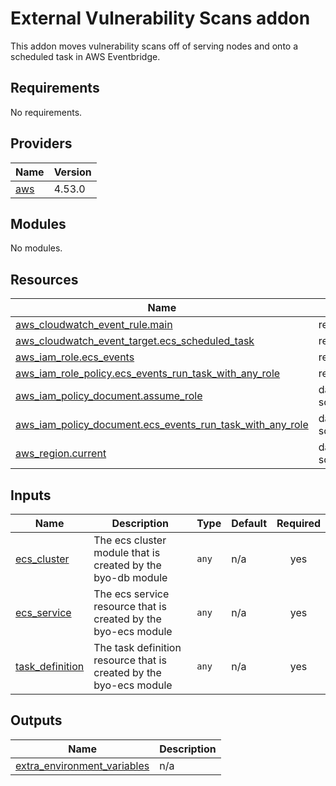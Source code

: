 # External Vulnerability Scans addon
This addon moves vulnerability scans off of serving nodes and onto a scheduled task in AWS Eventbridge.

## Requirements

No requirements.

## Providers

| Name | Version |
|------|---------|
| <a name="provider_aws"></a> [aws](#provider\_aws) | 4.53.0 |

## Modules

No modules.

## Resources

| Name | Type |
|------|------|
| [aws_cloudwatch_event_rule.main](https://registry.terraform.io/providers/hashicorp/aws/latest/docs/resources/cloudwatch_event_rule) | resource |
| [aws_cloudwatch_event_target.ecs_scheduled_task](https://registry.terraform.io/providers/hashicorp/aws/latest/docs/resources/cloudwatch_event_target) | resource |
| [aws_iam_role.ecs_events](https://registry.terraform.io/providers/hashicorp/aws/latest/docs/resources/iam_role) | resource |
| [aws_iam_role_policy.ecs_events_run_task_with_any_role](https://registry.terraform.io/providers/hashicorp/aws/latest/docs/resources/iam_role_policy) | resource |
| [aws_iam_policy_document.assume_role](https://registry.terraform.io/providers/hashicorp/aws/latest/docs/data-sources/iam_policy_document) | data source |
| [aws_iam_policy_document.ecs_events_run_task_with_any_role](https://registry.terraform.io/providers/hashicorp/aws/latest/docs/data-sources/iam_policy_document) | data source |
| [aws_region.current](https://registry.terraform.io/providers/hashicorp/aws/latest/docs/data-sources/region) | data source |

## Inputs

| Name | Description | Type | Default | Required |
|------|-------------|------|---------|:--------:|
| <a name="input_ecs_cluster"></a> [ecs\_cluster](#input\_ecs\_cluster) | The ecs cluster module that is created by the byo-db module | `any` | n/a | yes |
| <a name="input_ecs_service"></a> [ecs\_service](#input\_ecs\_service) | The ecs service resource that is created by the byo-ecs module | `any` | n/a | yes |
| <a name="input_task_definition"></a> [task\_definition](#input\_task\_definition) | The task definition resource that is created by the byo-ecs module | `any` | n/a | yes |

## Outputs

| Name | Description |
|------|-------------|
| <a name="output_extra_environment_variables"></a> [extra\_environment\_variables](#output\_extra\_environment\_variables) | n/a |
